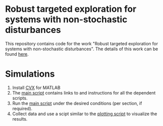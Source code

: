 # Robust targeted exploration for systems with non-stochastic disturbances
This repository contains code for the work "Robust targeted exploration for systems with non-stochastic disturbances". The details of this work can be found [here](https://arxiv.org/abs/2412.20426).

# Simulations

1. Install [CVX](https://cvxr.com/cvx/) for MATLAB
2. The [main script](main_nonstoch_guarantees.m) contains links to and instructions for all the dependent scripts.
3. Run the [main script](main_nonstoch_guarantees.m) under the desired conditions (per section, if required).
4. Collect data and use a scipt similar to the [plotting script](nonstoch_plots.m) to visualize the results.
